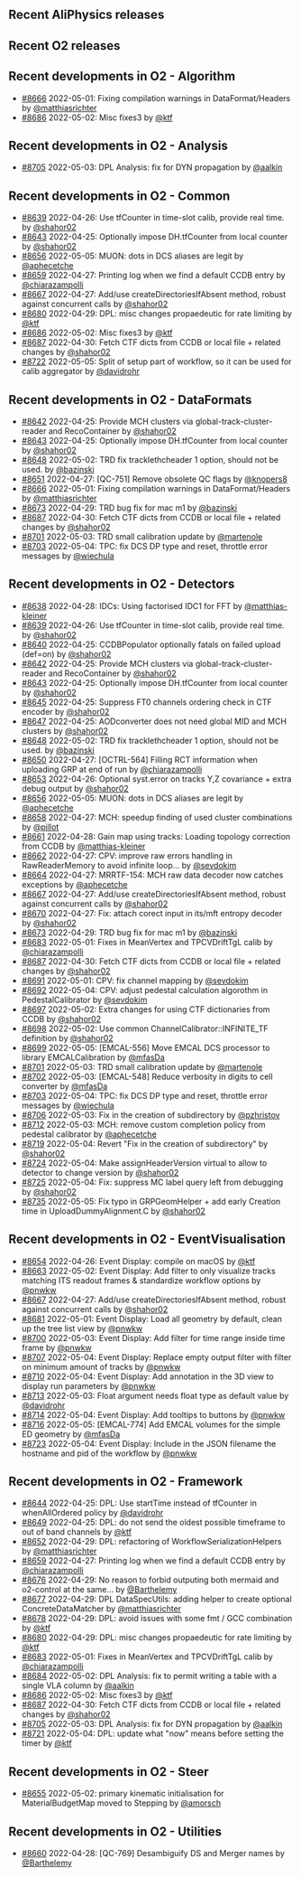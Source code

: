 ## Recent AliPhysics releases
## Recent O2 releases
## Recent developments in O2 - Algorithm
- [\#8666](https://github.com/AliceO2Group/AliceO2/pull/8666) 2022-05-01: Fixing compilation warnings in DataFormat/Headers by [@matthiasrichter](https://github.com/matthiasrichter)
- [\#8686](https://github.com/AliceO2Group/AliceO2/pull/8686) 2022-05-02: Misc fixes3 by [@ktf](https://github.com/ktf)
## Recent developments in O2 - Analysis
- [\#8705](https://github.com/AliceO2Group/AliceO2/pull/8705) 2022-05-03: DPL Analysis: fix for DYN propagation by [@aalkin](https://github.com/aalkin)
## Recent developments in O2 - Common
- [\#8639](https://github.com/AliceO2Group/AliceO2/pull/8639) 2022-04-26: Use tfCounter in time-slot calib, provide real time. by [@shahor02](https://github.com/shahor02)
- [\#8643](https://github.com/AliceO2Group/AliceO2/pull/8643) 2022-04-25: Optionally impose DH.tfCounter from local counter by [@shahor02](https://github.com/shahor02)
- [\#8656](https://github.com/AliceO2Group/AliceO2/pull/8656) 2022-05-05: MUON: dots in DCS aliases are legit by [@aphecetche](https://github.com/aphecetche)
- [\#8659](https://github.com/AliceO2Group/AliceO2/pull/8659) 2022-04-27: Printing log when we find a default CCDB entry by [@chiarazampolli](https://github.com/chiarazampolli)
- [\#8667](https://github.com/AliceO2Group/AliceO2/pull/8667) 2022-04-27: Add/use createDirectoriesIfAbsent method, robust against concurrent calls by [@shahor02](https://github.com/shahor02)
- [\#8680](https://github.com/AliceO2Group/AliceO2/pull/8680) 2022-04-29: DPL: misc changes propaedeutic for rate limiting by [@ktf](https://github.com/ktf)
- [\#8686](https://github.com/AliceO2Group/AliceO2/pull/8686) 2022-05-02: Misc fixes3 by [@ktf](https://github.com/ktf)
- [\#8687](https://github.com/AliceO2Group/AliceO2/pull/8687) 2022-04-30: Fetch CTF dicts from CCDB or local file + related changes by [@shahor02](https://github.com/shahor02)
- [\#8722](https://github.com/AliceO2Group/AliceO2/pull/8722) 2022-05-05: Split of setup part of workflow, so it can be used for calib aggregator by [@davidrohr](https://github.com/davidrohr)
## Recent developments in O2 - DataFormats
- [\#8642](https://github.com/AliceO2Group/AliceO2/pull/8642) 2022-04-25: Provide MCH clusters via global-track-cluster-reader and RecoContainer by [@shahor02](https://github.com/shahor02)
- [\#8643](https://github.com/AliceO2Group/AliceO2/pull/8643) 2022-04-25: Optionally impose DH.tfCounter from local counter by [@shahor02](https://github.com/shahor02)
- [\#8648](https://github.com/AliceO2Group/AliceO2/pull/8648) 2022-05-02: TRD fix tracklethcheader 1 option, should not be used. by [@bazinski](https://github.com/bazinski)
- [\#8651](https://github.com/AliceO2Group/AliceO2/pull/8651) 2022-04-27: [QC-751] Remove obsolete QC flags by [@knopers8](https://github.com/knopers8)
- [\#8666](https://github.com/AliceO2Group/AliceO2/pull/8666) 2022-05-01: Fixing compilation warnings in DataFormat/Headers by [@matthiasrichter](https://github.com/matthiasrichter)
- [\#8673](https://github.com/AliceO2Group/AliceO2/pull/8673) 2022-04-29: TRD bug fix for mac m1 by [@bazinski](https://github.com/bazinski)
- [\#8687](https://github.com/AliceO2Group/AliceO2/pull/8687) 2022-04-30: Fetch CTF dicts from CCDB or local file + related changes by [@shahor02](https://github.com/shahor02)
- [\#8701](https://github.com/AliceO2Group/AliceO2/pull/8701) 2022-05-03: TRD small calibration update by [@martenole](https://github.com/martenole)
- [\#8703](https://github.com/AliceO2Group/AliceO2/pull/8703) 2022-05-04: TPC: fix DCS DP type and reset, throttle error messages by [@wiechula](https://github.com/wiechula)
## Recent developments in O2 - Detectors
- [\#8638](https://github.com/AliceO2Group/AliceO2/pull/8638) 2022-04-28: IDCs: Using factorised IDC1 for FFT by [@matthias-kleiner](https://github.com/matthias-kleiner)
- [\#8639](https://github.com/AliceO2Group/AliceO2/pull/8639) 2022-04-26: Use tfCounter in time-slot calib, provide real time. by [@shahor02](https://github.com/shahor02)
- [\#8640](https://github.com/AliceO2Group/AliceO2/pull/8640) 2022-04-25: CCDBPopulator optionally fatals on failed upload (def=on) by [@shahor02](https://github.com/shahor02)
- [\#8642](https://github.com/AliceO2Group/AliceO2/pull/8642) 2022-04-25: Provide MCH clusters via global-track-cluster-reader and RecoContainer by [@shahor02](https://github.com/shahor02)
- [\#8643](https://github.com/AliceO2Group/AliceO2/pull/8643) 2022-04-25: Optionally impose DH.tfCounter from local counter by [@shahor02](https://github.com/shahor02)
- [\#8645](https://github.com/AliceO2Group/AliceO2/pull/8645) 2022-04-25: Suppress FT0 channels ordering check in CTF encoder by [@shahor02](https://github.com/shahor02)
- [\#8647](https://github.com/AliceO2Group/AliceO2/pull/8647) 2022-04-25: AODconverter does not need global MID and MCH clusters by [@shahor02](https://github.com/shahor02)
- [\#8648](https://github.com/AliceO2Group/AliceO2/pull/8648) 2022-05-02: TRD fix tracklethcheader 1 option, should not be used. by [@bazinski](https://github.com/bazinski)
- [\#8650](https://github.com/AliceO2Group/AliceO2/pull/8650) 2022-04-27: [OCTRL-564] Filling RCT information when uploading GRP at end of run by [@chiarazampolli](https://github.com/chiarazampolli)
- [\#8653](https://github.com/AliceO2Group/AliceO2/pull/8653) 2022-04-26: Optional syst.error on tracks Y,Z covariance + extra debug output by [@shahor02](https://github.com/shahor02)
- [\#8656](https://github.com/AliceO2Group/AliceO2/pull/8656) 2022-05-05: MUON: dots in DCS aliases are legit by [@aphecetche](https://github.com/aphecetche)
- [\#8658](https://github.com/AliceO2Group/AliceO2/pull/8658) 2022-04-27: MCH: speedup finding of used cluster combinations by [@pillot](https://github.com/pillot)
- [\#8661](https://github.com/AliceO2Group/AliceO2/pull/8661) 2022-04-28: Gain map using tracks: Loading topology correction from CCDB by [@matthias-kleiner](https://github.com/matthias-kleiner)
- [\#8662](https://github.com/AliceO2Group/AliceO2/pull/8662) 2022-04-27: CPV: improve raw errors handling in RawReaderMemory to avoid infinite loop… by [@sevdokim](https://github.com/sevdokim)
- [\#8664](https://github.com/AliceO2Group/AliceO2/pull/8664) 2022-04-27: MRRTF-154: MCH raw data decoder now catches exceptions by [@aphecetche](https://github.com/aphecetche)
- [\#8667](https://github.com/AliceO2Group/AliceO2/pull/8667) 2022-04-27: Add/use createDirectoriesIfAbsent method, robust against concurrent calls by [@shahor02](https://github.com/shahor02)
- [\#8670](https://github.com/AliceO2Group/AliceO2/pull/8670) 2022-04-27: Fix: attach corect input in its/mft entropy decoder by [@shahor02](https://github.com/shahor02)
- [\#8673](https://github.com/AliceO2Group/AliceO2/pull/8673) 2022-04-29: TRD bug fix for mac m1 by [@bazinski](https://github.com/bazinski)
- [\#8683](https://github.com/AliceO2Group/AliceO2/pull/8683) 2022-05-01: Fixes in MeanVertex and TPCVDriftTgL calib by [@chiarazampolli](https://github.com/chiarazampolli)
- [\#8687](https://github.com/AliceO2Group/AliceO2/pull/8687) 2022-04-30: Fetch CTF dicts from CCDB or local file + related changes by [@shahor02](https://github.com/shahor02)
- [\#8691](https://github.com/AliceO2Group/AliceO2/pull/8691) 2022-05-01: CPV: fix channel mapping by [@sevdokim](https://github.com/sevdokim)
- [\#8692](https://github.com/AliceO2Group/AliceO2/pull/8692) 2022-05-04: CPV: adjust pedestal calculation algorothm in PedestalCalibrator by [@sevdokim](https://github.com/sevdokim)
- [\#8697](https://github.com/AliceO2Group/AliceO2/pull/8697) 2022-05-02: Extra changes for using CTF dictionaries from CCDB by [@shahor02](https://github.com/shahor02)
- [\#8698](https://github.com/AliceO2Group/AliceO2/pull/8698) 2022-05-02: Use common ChannelCalibrator::INFINITE_TF definition by [@shahor02](https://github.com/shahor02)
- [\#8699](https://github.com/AliceO2Group/AliceO2/pull/8699) 2022-05-05: [EMCAL-556] Move EMCAL DCS processor to library EMCALCalibration by [@mfasDa](https://github.com/mfasDa)
- [\#8701](https://github.com/AliceO2Group/AliceO2/pull/8701) 2022-05-03: TRD small calibration update by [@martenole](https://github.com/martenole)
- [\#8702](https://github.com/AliceO2Group/AliceO2/pull/8702) 2022-05-03: [EMCAL-548] Reduce verbosity in digits to cell converter by [@mfasDa](https://github.com/mfasDa)
- [\#8703](https://github.com/AliceO2Group/AliceO2/pull/8703) 2022-05-04: TPC: fix DCS DP type and reset, throttle error messages by [@wiechula](https://github.com/wiechula)
- [\#8706](https://github.com/AliceO2Group/AliceO2/pull/8706) 2022-05-03: Fix in the creation of subdirectory by [@pzhristov](https://github.com/pzhristov)
- [\#8712](https://github.com/AliceO2Group/AliceO2/pull/8712) 2022-05-03: MCH: remove custom completion policy from pedestal calibrator by [@aphecetche](https://github.com/aphecetche)
- [\#8719](https://github.com/AliceO2Group/AliceO2/pull/8719) 2022-05-04: Revert "Fix in the creation of subdirectory" by [@shahor02](https://github.com/shahor02)
- [\#8724](https://github.com/AliceO2Group/AliceO2/pull/8724) 2022-05-04: Make assignHeaderVersion virtual to allow to detector to change version by [@shahor02](https://github.com/shahor02)
- [\#8725](https://github.com/AliceO2Group/AliceO2/pull/8725) 2022-05-04: Fix: suppress MC label query left from debugging by [@shahor02](https://github.com/shahor02)
- [\#8735](https://github.com/AliceO2Group/AliceO2/pull/8735) 2022-05-05: Fix typo in GRPGeomHelper + add early Creation time in UploadDummyAlignment.C by [@shahor02](https://github.com/shahor02)
## Recent developments in O2 - EventVisualisation
- [\#8654](https://github.com/AliceO2Group/AliceO2/pull/8654) 2022-04-26: Event Display: compile on macOS by [@ktf](https://github.com/ktf)
- [\#8663](https://github.com/AliceO2Group/AliceO2/pull/8663) 2022-05-02: Event Display: Add filter to only visualize tracks matching ITS readout frames & standardize workflow options by [@pnwkw](https://github.com/pnwkw)
- [\#8667](https://github.com/AliceO2Group/AliceO2/pull/8667) 2022-04-27: Add/use createDirectoriesIfAbsent method, robust against concurrent calls by [@shahor02](https://github.com/shahor02)
- [\#8681](https://github.com/AliceO2Group/AliceO2/pull/8681) 2022-05-01: Event Display: Load all geometry by default, clean up the tree list view by [@pnwkw](https://github.com/pnwkw)
- [\#8700](https://github.com/AliceO2Group/AliceO2/pull/8700) 2022-05-03: Event Display: Add filter for time range inside time frame by [@pnwkw](https://github.com/pnwkw)
- [\#8707](https://github.com/AliceO2Group/AliceO2/pull/8707) 2022-05-04: Event Display: Replace empty output filter with filter on minimum amount of tracks by [@pnwkw](https://github.com/pnwkw)
- [\#8710](https://github.com/AliceO2Group/AliceO2/pull/8710) 2022-05-04: Event Display: Add annotation in the 3D view to display run parameters by [@pnwkw](https://github.com/pnwkw)
- [\#8713](https://github.com/AliceO2Group/AliceO2/pull/8713) 2022-05-03: Float argument needs float type as default value by [@davidrohr](https://github.com/davidrohr)
- [\#8714](https://github.com/AliceO2Group/AliceO2/pull/8714) 2022-05-04: Event Display: Add tooltips to buttons by [@pnwkw](https://github.com/pnwkw)
- [\#8716](https://github.com/AliceO2Group/AliceO2/pull/8716) 2022-05-05: [EMCAL-774] Add EMCAL volumes for the simple ED geometry by [@mfasDa](https://github.com/mfasDa)
- [\#8723](https://github.com/AliceO2Group/AliceO2/pull/8723) 2022-05-04: Event Display: Include in the JSON filename the hostname and pid of the workflow by [@pnwkw](https://github.com/pnwkw)
## Recent developments in O2 - Framework
- [\#8644](https://github.com/AliceO2Group/AliceO2/pull/8644) 2022-04-25: DPL: Use startTime instead of tfCounter in whenAllOrdered policy by [@davidrohr](https://github.com/davidrohr)
- [\#8649](https://github.com/AliceO2Group/AliceO2/pull/8649) 2022-04-25: DPL: do not send the oldest possible timeframe to out of band channels by [@ktf](https://github.com/ktf)
- [\#8652](https://github.com/AliceO2Group/AliceO2/pull/8652) 2022-04-29: DPL: refactoring of WorkflowSerializationHelpers by [@matthiasrichter](https://github.com/matthiasrichter)
- [\#8659](https://github.com/AliceO2Group/AliceO2/pull/8659) 2022-04-27: Printing log when we find a default CCDB entry by [@chiarazampolli](https://github.com/chiarazampolli)
- [\#8676](https://github.com/AliceO2Group/AliceO2/pull/8676) 2022-04-29: No reason to forbid outputing both mermaid and o2-control at the same… by [@Barthelemy](https://github.com/Barthelemy)
- [\#8677](https://github.com/AliceO2Group/AliceO2/pull/8677) 2022-04-29: DPL DataSpecUtils: adding helper to create optional ConcreteDataMatcher by [@matthiasrichter](https://github.com/matthiasrichter)
- [\#8678](https://github.com/AliceO2Group/AliceO2/pull/8678) 2022-04-29: DPL: avoid issues with some fmt / GCC combination by [@ktf](https://github.com/ktf)
- [\#8680](https://github.com/AliceO2Group/AliceO2/pull/8680) 2022-04-29: DPL: misc changes propaedeutic for rate limiting by [@ktf](https://github.com/ktf)
- [\#8683](https://github.com/AliceO2Group/AliceO2/pull/8683) 2022-05-01: Fixes in MeanVertex and TPCVDriftTgL calib by [@chiarazampolli](https://github.com/chiarazampolli)
- [\#8684](https://github.com/AliceO2Group/AliceO2/pull/8684) 2022-05-02: DPL Analysis: fix to permit writing a table with a single VLA column by [@aalkin](https://github.com/aalkin)
- [\#8686](https://github.com/AliceO2Group/AliceO2/pull/8686) 2022-05-02: Misc fixes3 by [@ktf](https://github.com/ktf)
- [\#8687](https://github.com/AliceO2Group/AliceO2/pull/8687) 2022-04-30: Fetch CTF dicts from CCDB or local file + related changes by [@shahor02](https://github.com/shahor02)
- [\#8705](https://github.com/AliceO2Group/AliceO2/pull/8705) 2022-05-03: DPL Analysis: fix for DYN propagation by [@aalkin](https://github.com/aalkin)
- [\#8721](https://github.com/AliceO2Group/AliceO2/pull/8721) 2022-05-04: DPL: update what "now" means before setting the timer by [@ktf](https://github.com/ktf)
## Recent developments in O2 - Steer
- [\#8655](https://github.com/AliceO2Group/AliceO2/pull/8655) 2022-05-02: primary kinematic initialisation for MaterialBudgetMap moved to Stepping by [@amorsch](https://github.com/amorsch)
## Recent developments in O2 - Utilities
- [\#8660](https://github.com/AliceO2Group/AliceO2/pull/8660) 2022-04-28: [QC-769] Desambiguify DS and Merger names  by [@Barthelemy](https://github.com/Barthelemy)
